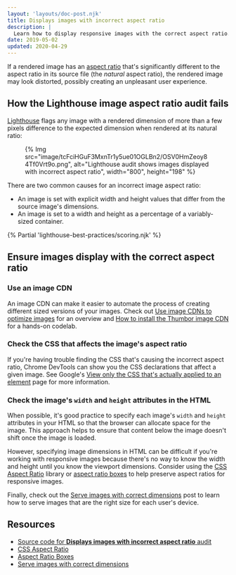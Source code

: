 ```yaml
---
layout: 'layouts/doc-post.njk'
title: Displays images with incorrect aspect ratio
description: |
  Learn how to display responsive images with the correct aspect ratio.
date: 2019-05-02
updated: 2020-04-29
---
```


If a rendered image has an [aspect ratio][ar] that's significantly different
to the aspect ratio in its source file (the _natural_ aspect ratio),
the rendered image may look distorted,
possibly creating an unpleasant user experience.

## How the Lighthouse image aspect ratio audit fails

[Lighthouse](/docs/lighthouse/overview/) flags any
image with a rendered dimension of more than a few pixels difference to the expected dimension
when rendered at its natural ratio:

<figure>
  {% Img src="image/tcFciHGuF3MxnTr1y5ue01OGLBn2/OSV0HmZeoy84Tf0Vrt9o.png", alt="Lighthouse audit shows images displayed with incorrect aspect ratio", width="800", height="198" %}
</figure>

There are two common causes for an incorrect image aspect ratio:

- An image is set with explicit width and height values that differ from the source image's dimensions.
- An image is set to a width and height as a percentage of a variably-sized container.

{% Partial 'lighthouse-best-practices/scoring.njk' %}

## Ensure images display with the correct aspect ratio

### Use an image CDN

An image CDN can make it easier to automate the process of creating different sized
versions of your images. Check out [Use image CDNs to optimize images](https://web.dev/image-cdns/)
for an overview and [How to install the Thumbor image CDN](https://web.dev/install-thumbor/) for a
hands-on codelab.

### Check the CSS that affects the image's aspect ratio

If you're having trouble finding the CSS that's causing the incorrect aspect ratio,
Chrome DevTools can show you the CSS declarations that affect a given image.
See Google's [View only the CSS that's actually applied to an element](/docs/devtools/css/reference/#computed)
page for more information.


### Check the image's `width` and `height` attributes in the HTML

When possible, it's good practice to specify each image's `width` and `height`
attributes in your HTML so that the browser can allocate space for the image.
This approach helps to ensure that content below the image doesn't shift once
the image is loaded.

However, specifying image dimensions in HTML can be difficult
if you're working with responsive images
because there's no way to know the width and height
until you know the viewport dimensions. Consider using the
[CSS Aspect Ratio](https://www.npmjs.com/package/css-aspect-ratio) library or
[aspect ratio boxes](https://css-tricks.com/aspect-ratio-boxes/)
to help preserve aspect ratios for responsive images.

Finally, check out the [Serve images with correct dimensions](https://web.dev/serve-images-with-correct-dimensions/)
post to learn how to serve images that are the right size for each user's device.

## Resources

- [Source code for **Displays images with incorrect aspect ratio** audit](https://github.com/GoogleChrome/lighthouse/blob/master/lighthouse-core/audits/image-aspect-ratio.js)
- [CSS Aspect Ratio](https://www.npmjs.com/package/css-aspect-ratio)
- [Aspect Ratio Boxes](https://css-tricks.com/aspect-ratio-boxes/)
- [Serve images with correct dimensions](https://web.dev/serve-images-with-correct-dimensions/)

[ar]: https://en.wikipedia.org/wiki/Aspect_ratio_(image)

